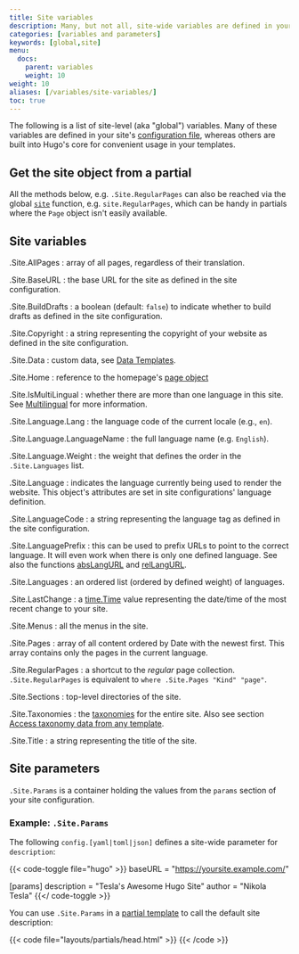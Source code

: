 ```yaml
---
title: Site variables
description: Many, but not all, site-wide variables are defined in your site's configuration. However, Hugo provides a number of built-in variables for convenient access to global values in your templates.
categories: [variables and parameters]
keywords: [global,site]
menu:
  docs:
    parent: variables
    weight: 10
weight: 10
aliases: [/variables/site-variables/]
toc: true
---
```


The following is a list of site-level (aka "global") variables. Many of these variables are defined in your site's [configuration file][config], whereas others are built into Hugo's core for convenient usage in your templates.

## Get the site object from a partial

All the methods below, e.g. `.Site.RegularPages` can also be reached via the global [`site`](/functions/site/) function, e.g. `site.RegularPages`, which can be handy in partials where the `Page` object isn't easily available.

## Site variables

.Site.AllPages
: array of all pages, regardless of their translation.

.Site.BaseURL
: the base URL for the site as defined in the site configuration.

.Site.BuildDrafts
: a boolean (default: `false`) to indicate whether to build drafts as defined in the site configuration.

.Site.Copyright
: a string representing the copyright of your website as defined in the site configuration.

.Site.Data
: custom data, see [Data Templates](/templates/data-templates/).

.Site.Home
: reference to the homepage's [page object](/variables/page/)

.Site.IsMultiLingual
: whether there are more than one language in this site. See [Multilingual](/content-management/multilingual/) for more information.

.Site.Language.Lang
: the language code of the current locale (e.g., `en`).

.Site.Language.LanguageName
: the full language name (e.g. `English`).

.Site.Language.Weight
: the weight that defines the order in the `.Site.Languages` list.

.Site.Language
: indicates the language currently being used to render the website. This object's attributes are set in site configurations' language definition.

.Site.LanguageCode
: a string representing the language tag as defined in the site configuration.

.Site.LanguagePrefix
: this can be used to prefix URLs to point to the correct language. It will even work when there is only one defined language. See also the functions [absLangURL](/functions/urls/abslangurl) and [relLangURL](/functions/urls/rellangurl).

.Site.Languages
: an ordered list (ordered by defined weight) of languages.

.Site.LastChange
: a [time.Time](https://godoc.org/time#Time) value representing the date/time of the most recent change to your site.

.Site.Menus
: all the menus in the site.

.Site.Pages
: array of all content ordered by Date with the newest first. This array contains only the pages in the current language.

.Site.RegularPages
: a shortcut to the *regular* page collection. `.Site.RegularPages` is equivalent to `where .Site.Pages "Kind" "page"`.

.Site.Sections
: top-level directories of the site.

.Site.Taxonomies
: the [taxonomies](/content-management/taxonomies/) for the entire site. Also see section [Access taxonomy data from any template](/variables/taxonomy/#access-taxonomy-data-from-any-template).

.Site.Title
: a string representing the title of the site.

## Site parameters

`.Site.Params` is a container holding the values from the `params` section of your site configuration.

### Example: `.Site.Params`

The following `config.[yaml|toml|json]` defines a site-wide parameter for `description`:

{{< code-toggle file="hugo" >}}
baseURL = "https://yoursite.example.com/"

[params]
  description = "Tesla's Awesome Hugo Site"
  author = "Nikola Tesla"
{{</ code-toggle >}}

You can use `.Site.Params` in a [partial template](/templates/partials/) to call the default site description:

{{< code file="layouts/partials/head.html" >}}
<meta name="description" content="{{ if .IsHome }}{{ $.Site.Params.description }}{{ else }}{{ .Description }}{{ end }}" />
{{< /code >}}

[config]: /getting-started/configuration/
